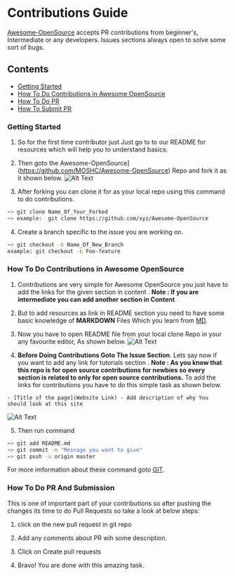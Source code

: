 # Contributions Guide
[Awesome-OpenSource](https://github.com/MOSHC/Awesome-OpenSource) accepts PR contributions from beginner's, Intermediate or any developers.
Issues sections always open to solve some sort of bugs.

## Contents
   * [Getting Started](#Getting-Started) 
   * [How To Do Contributions in Awesome OpenSource](#How-To-Do-Contributions-in-Awesome-OpenSource)
   * [How To Do PR](#How-To-Do-PR)
   * [How To Submit PR](#How-To-Submit-PR)

### Getting Started
1. So for the first time contributor just Just go to to our README for resources which will help you to understand basics.
2. Then goto the Awesome-OpenSource](https://github.com/MOSHC/Awesome-OpenSource) Repo and fork it as it shown below.
![Alt Text](https://dev-to-uploads.s3.amazonaws.com/i/9csji4wy5xyo9mlilr4t.png)

3. After forking you can clone it for as your local repo using this command to do contributions.
```bash
~> git clone Name_Of_Your_Forked
~> example:  git clone https://github.com/xyz/Awesome-OpenSource
``` 
4. Create a branch specific to the issue you are working on.
```bash
~> git checkout -b Name_Of_New_Branch
example: git checkout -b Foo-feature
```
### How To Do Contributions in Awesome OpenSource
1. Contributions are very simple for Awesome OpenSource you just have to add the links for the given section in content .
**Note : If you are intermediate you can add another section in Content**
2. But to add resources as link in README section you need to have some basic knowledge of **MARKDOWN** Files Which you learn from [MD](https://markdown-guide.readthedocs.io/en/latest/basics.html).

3. Now you have to open README file from your local clone Repo in your any favourite editor, As shown below.
![Alt Text](https://dev-to-uploads.s3.amazonaws.com/i/0pjqmp1hengv6z4mp81q.png)

4. **Before Doing Contributions Goto The Issue Section**.
Lets say now if you want to add any link for tutorials section .
**Note : As you know that this repo is for open source contributions for newbies so every section is related to only for open source contributions.** 
To add the links for contributions you have to do this simple task as shown below.
```
- [Title of the page](Website Link) - Add description of why You should look at this site
```
![Alt Text](https://dev-to-uploads.s3.amazonaws.com/i/t2irqxfkx267ffpkkagg.png)

5.  Then run command
```bash
~> git add README.md
~> git commit -m "Message you want to give"
~> git push -u origin master
```
For more imformation about these command goto [GIT](https://git-scm.com/docs/git).

### How To Do PR And Submission
This is one of important part of your contributions so after pushing the changes its time to do Pull Requests so take a look at below steps:
1. click on the new pull request in git repo
2. Add any comments about PR wih some description.
3. Click on Create pull requests

4. Bravo! You are done with this amazing task. 